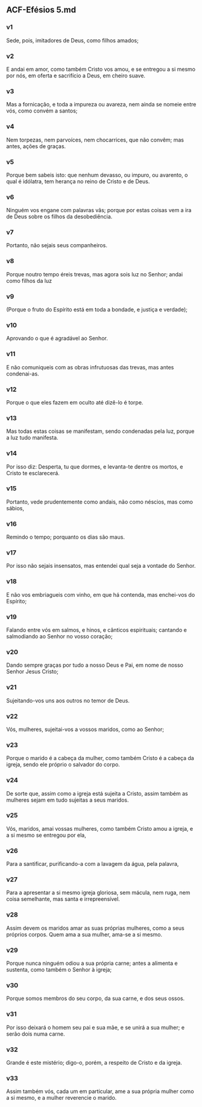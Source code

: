 ## ACF-Efésios 5.md
### v1
 Sede, pois, imitadores de Deus, como filhos amados;
### v2
 E andai em amor, como também Cristo vos amou, e se entregou a si mesmo por nós, em oferta e sacrifício a Deus, em cheiro suave.
### v3
 Mas a fornicação, e toda a impureza ou avareza, nem ainda se nomeie entre vós, como convém a santos;
### v4
 Nem torpezas, nem parvoíces, nem chocarrices, que não convêm; mas antes, ações de graças.
### v5
 Porque bem sabeis isto: que nenhum devasso, ou impuro, ou avarento, o qual é idólatra, tem herança no reino de Cristo e de Deus.
### v6
 Ninguém vos engane com palavras vãs; porque por estas coisas vem a ira de Deus sobre os filhos da desobediência.
### v7
 Portanto, não sejais seus companheiros.
### v8
 Porque noutro tempo éreis trevas, mas agora sois luz no Senhor; andai como filhos da luz
### v9
 (Porque o fruto do Espírito está em toda a bondade, e justiça e verdade);
### v10
 Aprovando o que é agradável ao Senhor.
### v11
 E não comuniqueis com as obras infrutuosas das trevas, mas antes condenai-as.
### v12
 Porque o que eles fazem em oculto até dizê-lo é torpe.
### v13
 Mas todas estas coisas se manifestam, sendo condenadas pela luz, porque a luz tudo manifesta.
### v14
 Por isso diz: Desperta, tu que dormes, e levanta-te dentre os mortos, e Cristo te esclarecerá.
### v15
 Portanto, vede prudentemente como andais, não como néscios, mas como sábios,
### v16
 Remindo o tempo; porquanto os dias são maus.
### v17
 Por isso não sejais insensatos, mas entendei qual seja a vontade do Senhor.
### v18
 E não vos embriagueis com vinho, em que há contenda, mas enchei-vos do Espírito;
### v19
 Falando entre vós em salmos, e hinos, e cânticos espirituais; cantando e salmodiando ao Senhor no vosso coração;
### v20
 Dando sempre graças por tudo a nosso Deus e Pai, em nome de nosso Senhor Jesus Cristo;
### v21
 Sujeitando-vos uns aos outros no temor de Deus.
### v22
 Vós, mulheres, sujeitai-vos a vossos maridos, como ao Senhor;
### v23
 Porque o marido é a cabeça da mulher, como também Cristo é a cabeça da igreja, sendo ele próprio o salvador do corpo.
### v24
 De sorte que, assim como a igreja está sujeita a Cristo, assim também as mulheres sejam em tudo sujeitas a seus maridos.
### v25
 Vós, maridos, amai vossas mulheres, como também Cristo amou a igreja, e a si mesmo se entregou por ela,
### v26
 Para a santificar, purificando-a com a lavagem da água, pela palavra,
### v27
 Para a apresentar a si mesmo igreja gloriosa, sem mácula, nem ruga, nem coisa semelhante, mas santa e irrepreensível.
### v28
 Assim devem os maridos amar as suas próprias mulheres, como a seus próprios corpos. Quem ama a sua mulher, ama-se a si mesmo.
### v29
 Porque nunca ninguém odiou a sua própria carne; antes a alimenta e sustenta, como também o Senhor à igreja;
### v30
 Porque somos membros do seu corpo, da sua carne, e dos seus ossos.
### v31
 Por isso deixará o homem seu pai e sua mãe, e se unirá a sua mulher; e serão dois numa carne.
### v32
 Grande é este mistério; digo-o, porém, a respeito de Cristo e da igreja.
### v33
 Assim também vós, cada um em particular, ame a sua própria mulher como a si mesmo, e a mulher reverencie o marido.
